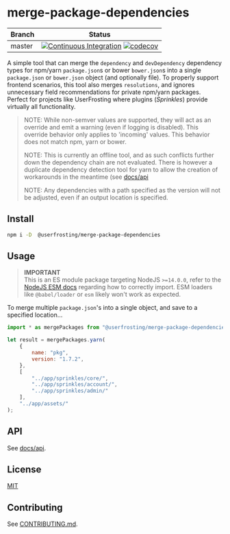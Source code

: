 # merge-package-dependencies

| Branch | Status |
| ------ | ------ |
| master | [![Continuous Integration](https://github.com/userfrosting/merge-package-dependencies/workflows/Continuous%20Integration/badge.svg?branch=master)](https://github.com/userfrosting/merge-package-dependencies/actions?query=branch:master+workflow:"Continuous+Integration") [![codecov](https://codecov.io/gh/userfrosting/merge-package-dependencies/branch/master/graph/badge.svg)](https://codecov.io/gh/userfrosting/merge-package-dependencies/branch/master) |

A simple tool that can merge the `dependency` and `devDependency` dependency types for npm/yarn `package.json`s or bower `bower.json`s into a single `package.json` or `bower.json` object (and optionally file). To properly support frontend scenarios, this tool also merges `resolutions`, and ignores unnecessary field recommendations for private npm/yarn packages. Perfect for projects like UserFrosting where plugins (*Sprinkles*) provide virtually all functionality.

> NOTE: While non-semver values are supported, they will act as an override and emit a warning (even if logging is disabled). This override behavior only applies to 'incoming' values. This behavior does not match npm, yarn or bower.
>
> NOTE: This is currently an offline tool, and as such conflicts further down the dependency chain are not evaluated. There is however a duplicate dependency detection tool for yarn to allow the creation of workarounds in the meantime (see [docs/api](./docs/api/index.md)
>
> NOTE: Any dependencies with a path specified as the version will not be adjusted, even if an output location is specified.

## Install

```bash
npm i -D  @userfrosting/merge-package-dependencies
```

## Usage

> **IMPORTANT**<br/>
> This is an ES module package targeting NodeJS `>=14.0.0`, refer to the [NodeJS ESM docs](https://nodejs.org/api/esm.html) regarding how to correctly import.
> ESM loaders like `@babel/loader` or `esm` likely won't work as expected.

To merge multiple `package.json`'s into a single object, and save to a specified location...

```js
import * as mergePackages from "@userfrosting/merge-package-dependencies";

let result = mergePackages.yarn(
    {
        name: "pkg",
        version: "1.7.2",
    },
    [
        "../app/sprinkles/core/",
        "../app/sprinkles/account/",
        "../app/sprinkles/admin/"
    ],
    "../app/assets/"
);
```

## API

See [docs/api](./docs/api/index.md).

## License

[MIT](LICENSE)

## Contributing

See [CONTRIBUTING.md](./CONTRIBUTING.md).
